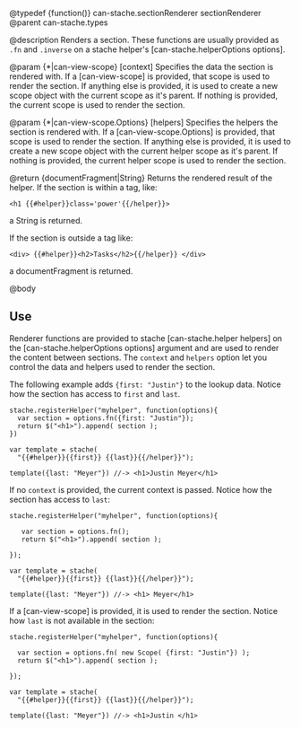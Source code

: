 @typedef {function()} can-stache.sectionRenderer sectionRenderer
@parent can-stache.types 

@description Renders a section. These functions are usually provided as `.fn` and
`.inverse` on a stache helper's [can-stache.helperOptions options].

@param {*|can-view-scope} [context] Specifies the data the section is rendered 
with.  If a [can-view-scope] is provided, that scope is used to render the
section.  If anything else is provided, it is used to create a new scope object
with the current scope as it's parent.  If nothing is provided, the current
scope is used to render the section.

@param {*|can-view-scope.Options} [helpers] Specifies the helpers the section is rendered 
with.  If a [can-view-scope.Options] is provided, that scope is used to render the
section.  If anything else is provided, it is used to create a new scope object
with the current helper scope as it's parent.  If nothing is provided, the current
helper scope is used to render the section.

@return {documentFragment|String} Returns the rendered result of the helper. If the
section is within a tag, like:

    <h1 {{#helper}}class='power'{{/helper}}>

a String is returned.  

If the section is outside a tag like: 

    <div> {{#helper}}<h2>Tasks</h2>{{/helper}} </div>
    
a documentFragment is returned.

@body

## Use

Renderer functions are provided to stache [can-stache.helper helpers] on 
the [can-stache.helperOptions options] argument and are used to render the
content between sections. The `context` and `helpers` option let you control
the data and helpers used to render the section.

The following example adds `{first: "Justin"}` to the lookup 
data. Notice how the section has access to `first` and `last`.

    stache.registerHelper("myhelper", function(options){
      var section = options.fn({first: "Justin"});
      return $("<h1>").append( section );
    })

    var template = stache(
      "{{#helper}}{{first}} {{last}}{{/helper}}");
      
    template({last: "Meyer"}) //-> <h1>Justin Meyer</h1>

If no `context` is provided, the current context is passed.  Notice
how the section has access to `last`:

    stache.registerHelper("myhelper", function(options){
      
       var section = options.fn();
       return $("<h1>").append( section );
      
    });

    var template = stache(
      "{{#helper}}{{first}} {{last}}{{/helper}}");
      
    template({last: "Meyer"}) //-> <h1> Meyer</h1>
    
If a [can-view-scope] is provided, it is used to render the 
section. Notice how `last` is not available in the section:

    stache.registerHelper("myhelper", function(options){
      
      var section = options.fn( new Scope( {first: "Justin"}) );
      return $("<h1>").append( section );
      
    });

    var template = stache(
      "{{#helper}}{{first}} {{last}}{{/helper}}");
      
    template({last: "Meyer"}) //-> <h1>Justin </h1>




